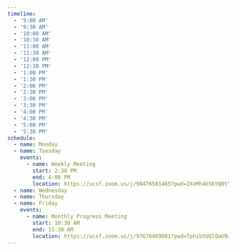 ```yaml
---
timeline:
  - '9:00 AM'
  - '9:30 AM'
  - '10:00 AM'
  - '10:30 AM'
  - '11:00 AM'
  - '11:30 AM'
  - '12:00 PM'
  - '12:30 PM'
  - '1:00 PM'
  - '1:30 PM'
  - '2:00 PM'
  - '2:30 PM'
  - '3:00 PM'
  - '3:30 PM'
  - '4:00 PM'
  - '4:30 PM'
  - '5:00 PM'
  - '5:30 PM'
schedule:
  - name: Monday
  - name: Tuesday
    events:
      - name: Weekly Meeting
        start: 2:30 PM
        end: 4:00 PM
        location: https://ucsf.zoom.us/j/98476501465?pwd=2XoMh4bSKYQ0tYKwsWBsnnMZgwvYaz.1
  - name: Wednesday
  - name: Thursday
  - name: Friday
    events:
      - name: Monthly Progress Meeting
        start: 10:30 AM
        end: 11:30 AM
        location: https://ucsf.zoom.us/j/97676469801?pwd=TphibtUQlQwU9aQUpvVMMV9P5trifa.1
---
```

